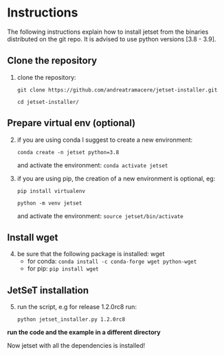# Instructions
The following instructions explain how to install jetset from the binaries distributed on the git repo. It is advised to use python versions [3.8 - 3.9]. 

## Clone the repository

1) clone the repository:

   `git clone https://github.com/andreatramacere/jetset-installer.git`
   
   `cd jetset-installer/`

## Prepare virtual env (optional)
2) if you are using conda I suggest to create a new environment:  
   
   `conda create -n jetset python=3.8`
   
   and activate the environment: `conda activate jetset`

3) if you are using pip, the  creation of a new environment is optional, eg: 
    
   `pip install virtualenv`

    `python -m venv jetset`
   
    and activate the environment: `source jetset/bin/activate`
   
## Install wget

4) be sure that the following package is installed: wget 
   - for conda: `conda install -c conda-forge wget python-wget`
   - for pip: `pip install wget`

## JetSeT installation

5) run the script, e.g for release 1.2.0rc8 run: 

   `python jetset_installer.py 1.2.0rc8`

**run the code and the example in a different directory**

Now jetset with all the dependencies is installed!
